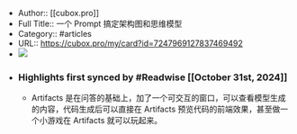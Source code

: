 - Author:: [[cubox.pro]]
- Full Title:: 一个 Prompt 搞定架构图和思维模型
- Category:: #articles
- URL:: https://cubox.pro/my/card?id=7247969127837469492
- ![](https://readwise-assets.s3.amazonaws.com/static/images/article4.6bc1851654a0.png)
- ### Highlights first synced by #Readwise [[October 31st, 2024]]
    - Artifacts 是在问答的基础上，加了一个可交互的窗口，可以查看模型生成的内容，代码生成后可以直接在 Artifacts 预览代码的前端效果，甚至做一个小游戏在 Artifacts 就可以玩起来。
